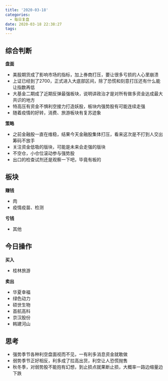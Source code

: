 ```yaml
---
title: '2020-03-18'
categories:
  - 每日复盘
date: 2020-03-18 22:38:27
tags:
---
```

## 综合判断
**盘面**

- 美股期货成了影响市场的指标，加上券商打压，要让很多亏损的人心里崩溃
- 上证已经到了2700，正式进入大底部区间，除了恐慌和刻意打压还有什么能让指数再低
- 大基金二期成了近期反弹最强板块，说明讲政治才是对所有做多资金达成最大共识的地方
- 特高压有资金不惧利空接力打造妖股，板块内强势股有可能连续走强
- 随着疫情的好转，消费、旅游板块有复苏迹象

**策略**

- 之前金融股一直在维稳，结果今天金融股集体打压，看来这次是不打到人交出筹码不放手
- 关注资金低吸的版块，可能是未来会走强的版块
- 不空仓，小仓位滚动参与强势股
- 出口的检查试剂还是观察一下吧，毕竟有板的

## 板块
**赚钱**

- 肉
- 疫情疫苗、检测

**亏钱**

- 其他

## 今日操作
**买入**

- 桂林旅游

**卖出**

- 华夏幸福
- 绿色动力
- 硕世生物
- 首航高科
- 京汉股份
- 韩建河山

## 思考
- 强势季节各种利空盘面视而不见，一有利多消息资金就敢做
- 弱势季节正好相反，利多成了拉高出货，利空让人恐慌抛售
- 秋冬季，对弱势股不能抱有幻想，到止损点就果断止损，大概率一路边缩量边下跌